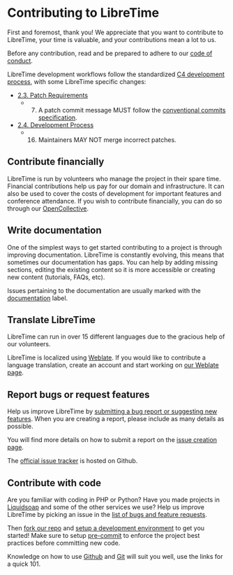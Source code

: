 # Contributing to LibreTime

First and foremost, thank you! We appreciate that you want to contribute to
LibreTime, your time is valuable, and your contributions mean a lot to us.

Before any contribution, read and be prepared to adhere to our
[code of conduct](https://github.com/libretime/organization/blob/main/CODE_OF_CONDUCT.md).

LibreTime development workflows follow the standardized [C4 development process](https://rfc.zeromq.org/spec:42/c4/), with some LibreTime specific changes:

- [2.3. Patch Requirements](https://rfc.zeromq.org/spec/42/#23-patch-requirements)
  - 7. A patch commit message MUST follow the [conventional commits specification](https://www.conventionalcommits.org/en/v1.0.0/).
- [2.4. Development Process](https://rfc.zeromq.org/spec/42/#24-development-process)
  - 16. Maintainers MAY NOT merge incorrect patches.

## Contribute financially

LibreTime is run by volunteers who manage the project in their spare time. Financial contributions help us pay for our domain and infrastructure. It can also be used to cover the costs of development for important features and conference attendance. If you wish to contribute financially, you can do so through our [OpenCollective](https://opencollective.com/libretime).

## Write documentation

One of the simplest ways to get started contributing to a project is through improving documentation. LibreTime is constantly evolving, this means that sometimes our documentation has gaps. You can help by adding missing sections, editing the existing content so it is more accessible or creating new content (tutorials, FAQs, etc).

Issues pertaining to the documentation are usually marked with the [documentation](https://github.com/libretime/libretime/issues?q=is%3Aopen+is%3Aissue+label%3A%22is%3A+documentation%22) label.

## Translate LibreTime

LibreTime can run in over 15 different languages due to the gracious help of our volunteers.

LibreTime is localized using [Weblate](https://weblate.org/). If you would like to contribute a language translation, create an account and start working on [our Weblate page](https://hosted.weblate.org/projects/libretime/).

## Report bugs or request features

Help us improve LibreTime by [submitting a bug report or suggesting new features](https://github.com/libretime/libretime/issues). When you are creating a report, please include as many details as possible.

You will find more details on how to submit a report on the [issue creation page](https://github.com/libretime/libretime/issues/new/choose).

The [official issue tracker](https://github.com/libretime/libretime/issues) is hosted on Github.

## Contribute with code

Are you familiar with coding in PHP or Python? Have you made projects in [Liquidsoap](https://www.liquidsoap.info/) and some of the other services we use? Help us improve LibreTime by picking an issue in the [list of bugs and feature requests](https://github.com/libretime/libretime/issues).

Then [fork our repo](https://docs.github.com/en/get-started/quickstart/contributing-to-projects) and [setup a development environment](https://libretime.org/docs/contributor-manual/development-environment.md) to get you started! Make sure to setup [pre-commit](https://libretime.org/docs/contributor-manual/development-workflows.md#pre-commit) to enforce the project best practices before committing new code.

Knowledge on how to use [Github](https://guides.github.com/activities/hello-world/)
and [Git](https://git-scm.com/docs/gittutorial) will suit you well, use the
links for a quick 101.
